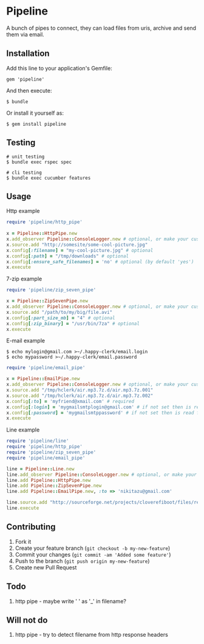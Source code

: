 # Pipeline

A bunch of pipes to connect, they can
load files from uris, archive and send
them via email.

## Installation

Add this line to your application's Gemfile:

    gem 'pipeline'

And then execute:

    $ bundle

Or install it yourself as:

    $ gem install pipeline


## Testing

    # unit testing
    $ bundle exec rspec spec
    
    # cli testing
    $ bundle exec cucumber features


## Usage

Http example
```ruby
require 'pipeline/http_pipe'
    
x = Pipeline::HttpPipe.new
x.add_observer Pipeline::ConsoleLogger.new # optional, or make your custom logger
x.source.add "http://somesite/some-cool-picture.jpg"
x.config[:filename] = "my-cool-picture.jpg" # optional
x.config[:path] = "/tmp/downloads" # optional
x.config[:ensure_safe_filenames] = 'no' # optional (by default 'yes')
x.execute
```

7-zip example
```ruby
require 'pipeline/zip_seven_pipe'

x = Pipeline::ZipSevenPipe.new
x.add_observer Pipeline::ConsoleLogger.new # optional, or make your custom logger
x.source.add "/path/to/my/big/file.avi"
x.config[:part_size_mb] = "4" # optional
x.config[:zip_binary] = "/usr/bin/7za" # optional
x.execute
```

E-mail example

    $ echo mylogin@gmail.com >~/.happy-clerk/email.login
    $ echo mypassword >~/.happy-clerk/email.password
    
```ruby
require 'pipeline/email_pipe'

x = Pipeline::EmailPipe.new
x.add_observer Pipeline::ConsoleLogger.new # optional, or make your custom logger
x.source.add "/tmp/hclerk/air.mp3.7z.d/air.mp3.7z.001"
x.source.add "/tmp/hclerk/air.mp3.7z.d/air.mp3.7z.002"
x.config[:to] = 'myfriend@xmail.com' # required
x.config[:login] = 'mygmailsmtplogin@gmail.com' # if not set then is read from EMAIL_LOGINFILE
x.config[:password] = 'mygmailsmtppassword' # if not set then is read from EMAIL_PASSFILE
x.execute
```

Line example
```ruby
require 'pipeline/line'
require 'pipeline/http_pipe'
require 'pipeline/zip_seven_pipe'
require 'pipeline/email_pipe'

line = Pipeline::Line.new
line.add_observer Pipeline::ConsoleLogger.new # optional, or make your custom logger
line.add Pipeline::HttpPipe.new
line.add Pipeline::ZipSevenPipe.new
line.add Pipeline::EmailPipe.new, :to => 'nikitazu@gmail.com'

line.source.add "http://sourceforge.net/projects/cloverefiboot/files/readme.txt/download"
line.execute
```

## Contributing

1. Fork it
2. Create your feature branch (`git checkout -b my-new-feature`)
3. Commit your changes (`git commit -am 'Added some feature'`)
4. Push to the branch (`git push origin my-new-feature`)
5. Create new Pull Request

## Todo

1. http pipe - maybe write ' ' as '_' in filename?

## Will not do
1. http pipe - try to detect filename from http response headers
